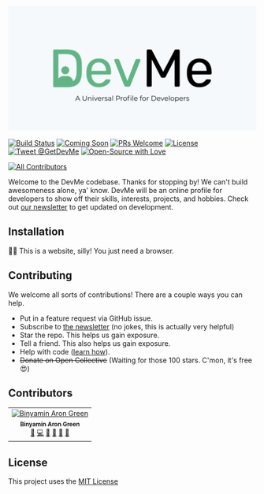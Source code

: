 ![DevMe: A universal profile for developers](https://github.com/greenhousetech/devme/blob/master/assets/post-small.png)

[![Build Status](https://img.shields.io/travis/GreenhouseTech/DevMe/master.svg?style=flat-square)](https://travis-ci.org/GreenhouseTech/DevMe)
[![Coming Soon](https://img.shields.io/badge/Status-Coming%20Soon!-58B27D.svg?style=flat-square)](https://binyam.in/devme)
[![PRs Welcome](https://img.shields.io/badge/PRs-welcome-brightgreen.svg?style=flat-square)](http://makeapullrequest.com)
[![License](https://img.shields.io/github/license/greenhousetech/devme.svg?style=flat-square)](https://github.com/greenhousetech/devme/blob/master/license.md)
[![Tweet @GetDevMe](https://img.shields.io/badge/Twitter-@GetDevMe-55acee.svg?logo=twitter&logoColor=55acee&style=flat-square)](https://twitter.com/getdevme)
[![Open-Source with Love](https://img.shields.io/badge/Open%20Source-with%20❤-d15d27.svg?style=flat-square&labelColor=e36d25&logoColor=white&logo=open-source-initiative)](https://opensource.org/)

<!-- ALL-CONTRIBUTORS-BADGE:START - Do not remove or modify this section -->
[![All Contributors](https://img.shields.io/badge/all_contributors-1-orange.svg?style=flat-square)](#contributors)
<!-- ALL-CONTRIBUTORS-BADGE:END -->

Welcome to the DevMe codebase. Thanks for stopping by! We can't build awesomeness alone, ya' know. DevMe will be an online profile for developers to show off their skills, interests, projects, and hobbies. Check out [our newsletter](https://tinyletter.com/devme) to get updated on development.

## Installation
:woman_facepalming: This is a website, silly! You just need a browser.

## Contributing
We welcome all sorts of contributions! There are a couple ways you can help.
- Put in a feature request via GitHub issue.
- Subscribe to [the newsletter](https://tinyletter.com/devme) (no jokes, this is actually very helpful)
- Star the repo. This helps us gain exposure.
- Tell a friend. This also helps us gain exposure.
- Help with code ([learn how](https://github.com/greenhousetech/devme/blob/master/contributing.md)).
- ~~Donate on Open Collective~~ (Waiting for those 100 stars. C'mon, it's free :heart_eyes:)

## Contributors
<!-- ALL-CONTRIBUTORS-LIST:START -->
<!-- prettier-ignore-start -->
<!-- markdownlint-disable -->
<table>
  <tr>
    <td align="center"><a href="https://binyam.in"><img src="https://avatars3.githubusercontent.com/u/39805353?v=4" width="100px;" alt="Binyamin Aron Green"/><br /><sub><b>Binyamin Aron Green</b></sub></a><br /><a href="#design-b3u" title="Design">🎨</a> <a href="https://github.com/GreenhouseTech/DevMe/commits?author=b3u" title="Code">💻</a> <a href="#ideas-b3u" title="Ideas, Planning, & Feedback">🤔</a> <a href="#projectManagement-b3u" title="Project Management">📆</a> <a href="#business-b3u" title="Business development">💼</a> <a href="#maintenance-b3u" title="Maintenance">🚧</a></td>
  </tr>
</table>

<!-- markdownlint-enable -->
<!-- prettier-ignore-end -->
<!-- ALL-CONTRIBUTORS-LIST:END -->
## License
This project uses the [MIT License](https://github.com/greenhousetech/devme/blob/master/license.md)
